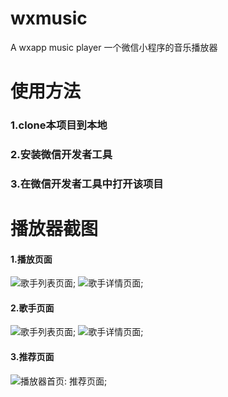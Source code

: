 # wxmusic
A wxapp music player 一个微信小程序的音乐播放器

# 使用方法

### 1.clone本项目到本地 ###
### 2.安装微信开发者工具 ###
### 3.在微信开发者工具中打开该项目 ###

# 播放器截图
#### 1.播放页面
![歌手列表页面](https://github.com/zyb718116577/wxmusic/blob/master/static/screenshot/player-1.png);
![歌手详情页面](https://github.com/zyb718116577/wxmusic/blob/master/static/screenshot/player-2.png);
#### 2.歌手页面
![歌手列表页面](https://github.com/zyb718116577/wxmusic/blob/master/static/screenshot/singer-1.png);
![歌手详情页面](https://github.com/zyb718116577/wxmusic/blob/master/static/screenshot/singer-2.png);
#### 3.推荐页面
![播放器首页: 推荐页面](https://github.com/zyb718116577/wxmusic/blob/master/static/screenshot/index.png);

